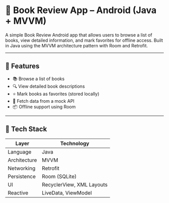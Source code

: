# 📘 Book Review App – Android (Java + MVVM)

A simple Book Review Android app that allows users to browse a list of books, view detailed information, and mark favorites for offline access. Built in Java using the MVVM architecture pattern with Room and Retrofit.

---

## 📱 Features

- 📚 Browse a list of books
- 🔍 View detailed book descriptions
- ⭐ Mark books as favorites (stored locally)
- 📡 Fetch data from a mock API
- 📦 Offline support using Room

---

## 🧰 Tech Stack

| Layer        | Technology                |
|--------------|---------------------------|
| Language     | Java                      |
| Architecture | MVVM                      |
| Networking   | Retrofit                  |
| Persistence  | Room (SQLite)             |
| UI           | RecyclerView, XML Layouts |
| Reactive     | LiveData, ViewModel       |


